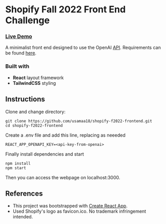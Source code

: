 # Shopify Fall 2022 Front End Challenge

### [Live Demo](https://shopify-f2022-backend.herokuapp.com/)

A minimalist front end designed to use the OpenAI [API](https://openai.com/api/). Requirements can be found [here](https://docs.google.com/document/d/1O7mCynsz_cBXkEaCFGSZAuvAOY84QVq35l20xJwjOYg/edit).  

### Built with
- **React** layout framework
- **TailwindCSS** styling

## Instructions

Clone and change directory:

    git clone https://github.com/usamaa18/shopify-f2022-frontend.git
    cd shopify-f2022-frontend

Create a .env file and add this line, replacing as neeeded

    REACT_APP_OPENAPI_KEY=<api-key-from-openai>

Finally install dependencies and start

    npm install
    npm start

Then you can access the webpage on localhost:3000.

## References

- This project was bootstrapped with [Create React App](https://github.com/facebook/create-react-app).
- Used Shopify's logo as favicon.ico. No trademark infringement intended.
